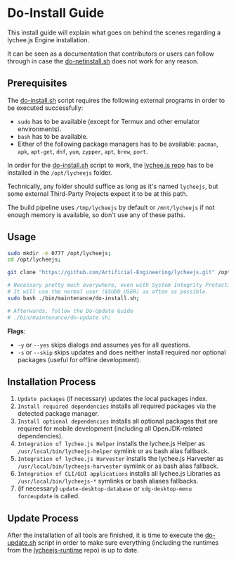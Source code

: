 
# Do-Install Guide

This install guide will explain what goes on behind
the scenes regarding a lychee.js Engine installation.

It can be seen as a documentation that contributors
or users can follow through in case the [do-netinstall.sh](./do-netinstall.md)
does not work for any reason.


## Prerequisites

The [do-install.sh](/bin/maintenance/do-install.sh) script
requires the following external programs in order to be
executed successfully:

- `sudo` has to be available (except for Termux and other emulator environments).
- `bash` has to be available.
- Either of the following package managers has to be available: `pacman`, `apk`, `apt-get`, `dnf`, `yum`, `zypper`, `apt`, `brew`, `port`.

In order for the [do-install.sh](/bin/maintenance/do-install.sh)
script to work, the [lychee.js repo](https://github.com/Artificial-Engineering/lycheejs.git)
has to be installed in the `/opt/lycheejs` folder.

Technically, any folder should suffice as long as it's named
`lycheejs`, but some external Third-Party Projects expect it
to be at this path.

The build pipeline uses `/tmp/lycheejs` by default or
`/mnt/lycheejs` if not enough memory is available, so
don't use any of these paths.


## Usage

```bash
sudo mkdir -m 0777 /opt/lycheejs;
cd /opt/lycheejs;

git clone "https://github.com/Artificial-Engineering/lycheejs.git" /opt/lycheejs;

# Necessary pretty much everywhere, even with System Integrity Protection
# It will use the normal user ($SUDO_USER) as often as possible.
sudo bash ./bin/maintenance/do-install.sh;

# Afterwards, follow the Do-Update Guide
# ./bin/maintenance/do-update.sh;
```

**Flags**:

- `-y` or `--yes` skips dialogs and assumes yes for all questions.
- `-s` or `--skip` skips updates and does neither install required nor optional packages (useful for offline development).

## Installation Process

1. `Update packages` (if necessary) updates the local packages index.
2. `Install required dependencies` installs all required packages via the detected package manager.
3. `Install optional dependencies` installs all optional packages that are required for mobile development (including all OpenJDK-related dependencies).
4. `Integration of lychee.js Helper` installs the lychee.js Helper as `/usr/local/bin/lycheejs-helper` symlink or as bash alias fallback.
5. `Integration of lychee.js Harvester` installs the lychee.js Harvester as `/usr/local/bin/lycheejs-harvester` symlink or as bash alias fallback.
6. `Integration of CLI/GUI applications` installs all lychee.js Libraries as `/usr/local/bin/lycheejs-*` symlinks or bash aliases fallbacks.
7. (if necessary) `update-desktop-database` or `xdg-desktop-menu forceupdate` is called.

## Update Process

After the installation of all tools are finished, it is time
to execute the [do-update.sh](./do-update.md) script in order
to make sure everything (including the runtimes from the
[lycheejs-runtime](https://github.com/Artificial-Engineering/lycheejs-runtime)
repo) is up to date.

